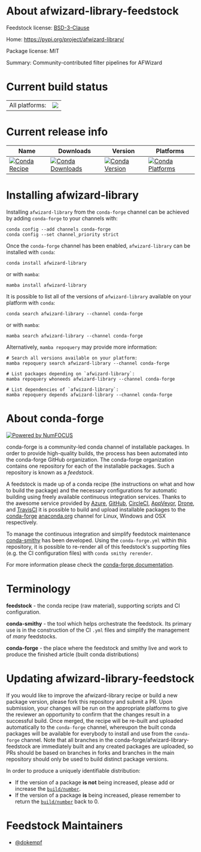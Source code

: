 About afwizard-library-feedstock
================================

Feedstock license: [BSD-3-Clause](https://github.com/conda-forge/afwizard-library-feedstock/blob/main/LICENSE.txt)

Home: https://pypi.org/project/afwizard-library/

Package license: MIT

Summary: Community-contributed filter pipelines for AFWizard

Current build status
====================


<table><tr><td>All platforms:</td>
    <td>
      <a href="https://dev.azure.com/conda-forge/feedstock-builds/_build/latest?definitionId=16409&branchName=main">
        <img src="https://dev.azure.com/conda-forge/feedstock-builds/_apis/build/status/afwizard-library-feedstock?branchName=main">
      </a>
    </td>
  </tr>
</table>

Current release info
====================

| Name | Downloads | Version | Platforms |
| --- | --- | --- | --- |
| [![Conda Recipe](https://img.shields.io/badge/recipe-afwizard--library-green.svg)](https://anaconda.org/conda-forge/afwizard-library) | [![Conda Downloads](https://img.shields.io/conda/dn/conda-forge/afwizard-library.svg)](https://anaconda.org/conda-forge/afwizard-library) | [![Conda Version](https://img.shields.io/conda/vn/conda-forge/afwizard-library.svg)](https://anaconda.org/conda-forge/afwizard-library) | [![Conda Platforms](https://img.shields.io/conda/pn/conda-forge/afwizard-library.svg)](https://anaconda.org/conda-forge/afwizard-library) |

Installing afwizard-library
===========================

Installing `afwizard-library` from the `conda-forge` channel can be achieved by adding `conda-forge` to your channels with:

```
conda config --add channels conda-forge
conda config --set channel_priority strict
```

Once the `conda-forge` channel has been enabled, `afwizard-library` can be installed with `conda`:

```
conda install afwizard-library
```

or with `mamba`:

```
mamba install afwizard-library
```

It is possible to list all of the versions of `afwizard-library` available on your platform with `conda`:

```
conda search afwizard-library --channel conda-forge
```

or with `mamba`:

```
mamba search afwizard-library --channel conda-forge
```

Alternatively, `mamba repoquery` may provide more information:

```
# Search all versions available on your platform:
mamba repoquery search afwizard-library --channel conda-forge

# List packages depending on `afwizard-library`:
mamba repoquery whoneeds afwizard-library --channel conda-forge

# List dependencies of `afwizard-library`:
mamba repoquery depends afwizard-library --channel conda-forge
```


About conda-forge
=================

[![Powered by
NumFOCUS](https://img.shields.io/badge/powered%20by-NumFOCUS-orange.svg?style=flat&colorA=E1523D&colorB=007D8A)](https://numfocus.org)

conda-forge is a community-led conda channel of installable packages.
In order to provide high-quality builds, the process has been automated into the
conda-forge GitHub organization. The conda-forge organization contains one repository
for each of the installable packages. Such a repository is known as a *feedstock*.

A feedstock is made up of a conda recipe (the instructions on what and how to build
the package) and the necessary configurations for automatic building using freely
available continuous integration services. Thanks to the awesome service provided by
[Azure](https://azure.microsoft.com/en-us/services/devops/), [GitHub](https://github.com/),
[CircleCI](https://circleci.com/), [AppVeyor](https://www.appveyor.com/),
[Drone](https://cloud.drone.io/welcome), and [TravisCI](https://travis-ci.com/)
it is possible to build and upload installable packages to the
[conda-forge](https://anaconda.org/conda-forge) [anaconda.org](https://anaconda.org/)
channel for Linux, Windows and OSX respectively.

To manage the continuous integration and simplify feedstock maintenance
[conda-smithy](https://github.com/conda-forge/conda-smithy) has been developed.
Using the ``conda-forge.yml`` within this repository, it is possible to re-render all of
this feedstock's supporting files (e.g. the CI configuration files) with ``conda smithy rerender``.

For more information please check the [conda-forge documentation](https://conda-forge.org/docs/).

Terminology
===========

**feedstock** - the conda recipe (raw material), supporting scripts and CI configuration.

**conda-smithy** - the tool which helps orchestrate the feedstock.
                   Its primary use is in the construction of the CI ``.yml`` files
                   and simplify the management of *many* feedstocks.

**conda-forge** - the place where the feedstock and smithy live and work to
                  produce the finished article (built conda distributions)


Updating afwizard-library-feedstock
===================================

If you would like to improve the afwizard-library recipe or build a new
package version, please fork this repository and submit a PR. Upon submission,
your changes will be run on the appropriate platforms to give the reviewer an
opportunity to confirm that the changes result in a successful build. Once
merged, the recipe will be re-built and uploaded automatically to the
`conda-forge` channel, whereupon the built conda packages will be available for
everybody to install and use from the `conda-forge` channel.
Note that all branches in the conda-forge/afwizard-library-feedstock are
immediately built and any created packages are uploaded, so PRs should be based
on branches in forks and branches in the main repository should only be used to
build distinct package versions.

In order to produce a uniquely identifiable distribution:
 * If the version of a package **is not** being increased, please add or increase
   the [``build/number``](https://docs.conda.io/projects/conda-build/en/latest/resources/define-metadata.html#build-number-and-string).
 * If the version of a package **is** being increased, please remember to return
   the [``build/number``](https://docs.conda.io/projects/conda-build/en/latest/resources/define-metadata.html#build-number-and-string)
   back to 0.

Feedstock Maintainers
=====================

* [@dokempf](https://github.com/dokempf/)

